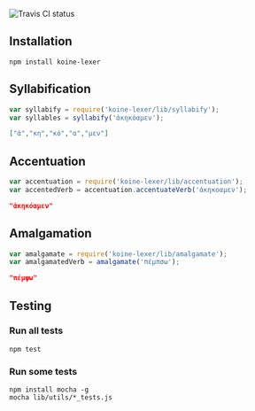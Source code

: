 
![Travis CI status](https://travis-ci.org/aaronshaf/koine-lexer.png "Travis CI status")
## Installation

```
npm install koine-lexer
```

## Syllabification

```javascript
var syllabify = require('koine-lexer/lib/syllabify');
var syllables = syllabify('ἀκηκόαμεν');
```

```json
["ἀ","κη","κό","α","μεν"]
```

## Accentuation

```javascript
var accentuation = require('koine-lexer/lib/accentuation');
var accentedVerb = accentuation.accentuateVerb('ἀκηκοαμεν');
```

```json
"ἀκηκόαμεν"
```

## Amalgamation

```javascript
var amalgamate = require('koine-lexer/lib/amalgamate');
var amalgamatedVerb = amalgamate('πέμπσω');
```

```json
"πέμψω"
```

## Testing

### Run all tests

```
npm test
```

### Run some tests

```
npm install mocha -g
mocha lib/utils/*_tests.js
```
